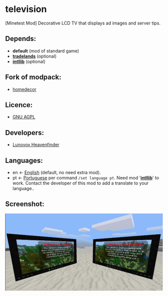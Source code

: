 # television

[Minetest Mod] Decorative LCD TV that displays ad images and server tips.

## Depends:
 * **default** (mod of standard game)
 * **[tradelands](https://github.com/Lunovox/tradelands)** (optional)
 * **[intllib](https://github.com/minetest-mods/intllib)** (optional)

## Fork of modpack: 
 * [homedecor](https://github.com/minetest-mods/homedecor_modpack)

## Licence: 
 * [GNU AGPL](https://github.com/Lunovox/television/blob/master/LICENSE)

## Developers:
 * [Lunovox Heavenfinder](https://libreplanet.org/wiki/User:Lunovox)

## Languages:
 * en ← [English](https://raw.githubusercontent.com/Lunovox/television/master/textures/television_screens_en.png) (default, no need extra mod).
 * pt ← [Portuguese](https://raw.githubusercontent.com/Lunovox/television/master/textures/television_screens_pt.png) per command ````/set language pt````. Need mod '**[intllib](https://github.com/minetest-mods/intllib)**' to work.
Contact the developer of this mod to add a translate to your language..
 
## Screenshot:
![](https://raw.githubusercontent.com/Lunovox/television/master/screenshot.png)
